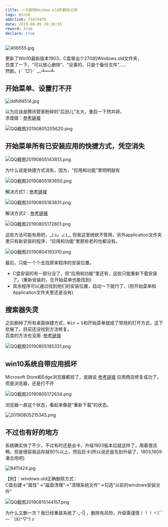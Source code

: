 ```yaml
---
title: 一次删除Window.old的翻车记录
tags: Win10
abbrlink: f5874978
date: 2019-08-05 20:28:55
reward: true
declare: true
---
```


![466555.jpg](https://cdn.anyway1314.cn/image466555.jpg-titlew)

更新了Win10最新版本1903，C盘冒出个27G的Windows.old文件夹，  
百度了一下，“可以放心删除”、“没事的，只是个备份文件”……  
然鹅，(╯‵□′)╯︵┻━┻
<!-- more -->

## 开始菜单、设置打不开

![ddfdf4514.jpg](https://cdn.anyway1314.cn/imageddfdf4514.jpg)

以为应该是腾讯管家粉碎的“后劲儿”太大，重启一下然并卵，  
求度娘：[参考链接](https://answers.microsoft.com/zh-hans/windows/forum/windows_10-performance/win10%E8%AE%BE%E7%BD%AE%E5%85%A8%E9%83%BD%E6%89%93/42c9e5b1-a989-4472-ad81-e9c5d8be78d7)  

![QQ截图20190805205620.png](https://cdn.anyway1314.cn/imageQQ截图20190805205620.png)

## 开始菜单所有已安装应用的快捷方式，凭空消失

![QQ截图20190805143813.png](https://cdn.anyway1314.cn/imageQQ截图20190805143813.png)

为什么说是快捷方式消失，因为，“应用和功能”里明明就有

![QQ截图20190805183650.png](https://cdn.anyway1314.cn/imageQQ截图20190805183650.png)

解决方式1：[参考链接](https://zhidao.baidu.com/question/566069935263934164.html)

![QQ截图20190805183831.png](https://cdn.anyway1314.cn/imageQQ截图20190805183831.png)

解决方式2：[参考链接](https://zhidao.baidu.com/question/395942056731654805.html?qbl=relate_question_2&word=win10%BF%AA%CA%BC%B2%CB%B5%A5%CF%D4%CA%BE%CB%F9%D3%D0%D2%D1%B0%B2%D7%B0%B3%CC%D0%F2)

![QQ截图20190805172601.png](https://cdn.anyway1314.cn/imageQQ截图20190805172601.png)

这些方法可能有用吧，_(:з」∠)__ 但我这里统统不管用，另外application文件夹里只有新安装的程序，“应用和功能”里那些老的也都没有。

![QQ截图20190804193310.png](https://cdn.anyway1314.cn/imageQQ截图20190804193310.png)

最后，只能一个个去找原来程序的安装位置。  
- C盘安装的有一部分没了，但“应用和功能”里还有，这些只能重新下载安装了。(重新安装的，在开始菜单也能找到)
- 其余程序可以通过找到他们的安装位置，启动一下就行了，(但开始菜单和Application文件夹里还是没有)

## 搜索器失灵
之前删掉了所有桌面快捷方式，<kbd>Win</kbd> + <kbd>S</kbd>和开始菜单就成了常规的打开方式，这下悲催了。目前还没找到方法修复。  
百度的方法也没用 :[参考链接](https://jingyan.baidu.com/article/9f63fb9184d3c4c8400f0e3f.html)

![QQ截图20190805185331.png](https://cdn.anyway1314.cn/imageQQ截图20190805185331.png)

## win10系统自带应用损坏
Microsoft Store和Edge浏览器都挂了，度娘说 [参考链接](https://jingyan.baidu.com/article/6b182309fb2e6fba58e1590b.html)
应用商店修复成功了，但是浏览器，还是打不开

![QQ截图20190805172634.png](https://cdn.anyway1314.cn/imageQQ截图20190805172634.png)

浏览器一直这个状态，看起来像是“重新下载”的状态。

![20190805215345.png](https://cdn.anyway1314.cn/image20190805215345.png)

## 不过也有好的地方
系统确实快了不少，不过有时还是会卡，升级1903版本后就这样了，用着很流畅，但是很容易运存就90%以上，然后巨卡(所以说还是先别升级了，1803,1809凑合用吧)

![8411424.jpg](https://cdn.anyway1314.cn/image8411424.jpg)

【附】：windows.old正确删除方式：  
C盘右键->"属性"->"磁盘清理"->"清理系统文件"->勾选"以前的windows安装文件"

![QQ截图20190815144157.png](https://cdn.anyway1314.cn/imageQQ截图20190815144157.png)

为什么又删一次？我已经重装系统了-_-|| ，删除有风险，升级需谨慎！！！ヾ(￣ー￣)X(^▽^)ゞ